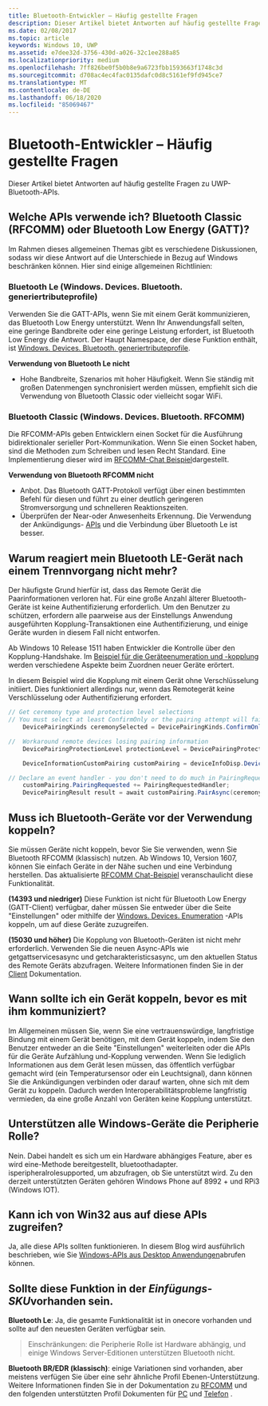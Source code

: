 ```yaml
---
title: Bluetooth-Entwickler – Häufig gestellte Fragen
description: Dieser Artikel bietet Antworten auf häufig gestellte Fragen zu den UWP-Bluetooth-APIs.
ms.date: 02/08/2017
ms.topic: article
keywords: Windows 10, UWP
ms.assetid: e7dee32d-3756-430d-a026-32c1ee288a85
ms.localizationpriority: medium
ms.openlocfilehash: 7ff826be0f5b0b8e9a6723fbb1593663f1748c3d
ms.sourcegitcommit: d708ac4ec4fac0135dafc0d8c5161ef9fd945ce7
ms.translationtype: MT
ms.contentlocale: de-DE
ms.lasthandoff: 06/18/2020
ms.locfileid: "85069467"
---
```

# <a name="bluetooth-developer-faq"></a>Bluetooth-Entwickler – Häufig gestellte Fragen

Dieser Artikel bietet Antworten auf häufig gestellte Fragen zu UWP-Bluetooth-APIs.

## <a name="what-apis-do-i-use-bluetooth-classic-rfcomm-or-bluetooth-low-energy-gatt"></a>Welche APIs verwende ich? Bluetooth Classic (RFCOMM) oder Bluetooth Low Energy (GATT)?
Im Rahmen dieses allgemeinen Themas gibt es verschiedene Diskussionen, sodass wir diese Antwort auf die Unterschiede in Bezug auf Windows beschränken können. Hier sind einige allgemeinen Richtlinien:

### <a name="bluetooth-le-windowsdevicesbluetoothgenericattributeprofile"></a>Bluetooth Le (Windows. Devices. Bluetooth. generiertributeprofile)

Verwenden Sie die GATT-APIs, wenn Sie mit einem Gerät kommunizieren, das Bluetooth Low Energy unterstützt. Wenn Ihr Anwendungsfall selten, eine geringe Bandbreite oder eine geringe Leistung erfordert, ist Bluetooth Low Energy die Antwort. Der Haupt Namespace, der diese Funktion enthält, ist [Windows. Devices. Bluetooth. generiertributeprofile](https://docs.microsoft.com/uwp/api/Windows.Devices.Bluetooth.GenericAttributeProfile). 

**Verwendung von Bluetooth Le nicht**
- Hohe Bandbreite, Szenarios mit hoher Häufigkeit. Wenn Sie ständig mit großen Datenmengen synchronisiert werden müssen, empfiehlt sich die Verwendung von Bluetooth Classic oder vielleicht sogar WiFi. 

### <a name="bluetooth-classic-windowsdevicesbluetoothrfcomm"></a>Bluetooth Classic (Windows. Devices. Bluetooth. RFCOMM)

Die RFCOMM-APIs geben Entwicklern einen Socket für die Ausführung bidirektionaler serieller Port-Kommunikation. Wenn Sie einen Socket haben, sind die Methoden zum Schreiben und lesen Recht Standard. Eine Implementierung dieser wird im [RFCOMM-Chat Beispiel](https://github.com/Microsoft/Windows-universal-samples/tree/dev/Samples/BluetoothRfcommChat)dargestellt. 

**Verwendung von Bluetooth RFCOMM nicht** 
- Anbot. Das Bluetooth GATT-Protokoll verfügt über einen bestimmten Befehl für diesen und führt zu einer deutlich geringeren Stromversorgung und schnelleren Reaktionszeiten. 
- Überprüfen der Near-oder Anwesenheits Erkennung. Die Verwendung der Ankündigungs- [APIs](https://docs.microsoft.com/uwp/api/windows.devices.bluetooth.advertisement) und die Verbindung über Bluetooth Le ist besser. 


## <a name="why-does-my-bluetooth-le-device-stop-responding-after-a-disconnect"></a>Warum reagiert mein Bluetooth LE-Gerät nach einem Trennvorgang nicht mehr?

Der häufigste Grund hierfür ist, dass das Remote Gerät die Paarinformationen verloren hat. Für eine große Anzahl älterer Bluetooth-Geräte ist keine Authentifizierung erforderlich. Um den Benutzer zu schützen, erfordern alle paarweise aus der Einstellungs Anwendung ausgeführten Kopplung-Transaktionen eine Authentifizierung, und einige Geräte wurden in diesem Fall nicht entworfen. 

Ab Windows 10 Release 1511 haben Entwickler die Kontrolle über den Kopplung-Handshake. Im [Beispiel für die Geräteenumeration und -kopplung](https://github.com/Microsoft/Windows-universal-samples/tree/master/Samples/DeviceEnumerationAndPairing) werden verschiedene Aspekte beim Zuordnen neuer Geräte erörtert.

In diesem Beispiel wird die Kopplung mit einem Gerät ohne Verschlüsselung initiiert. Dies funktioniert allerdings nur, wenn das Remotegerät keine Verschlüsselung oder Authentifizierung erfordert.

```csharp
// Get ceremony type and protection level selections
// You must select at least ConfirmOnly or the pairing attempt will fail
    DevicePairingKinds ceremonySelected = DevicePairingKinds.ConfirmOnly;

//  Workaround remote devices losing pairing information
    DevicePairingProtectionLevel protectionLevel = DevicePairingProtectionLevel.None

    DeviceInformationCustomPairing customPairing = deviceInfoDisp.DeviceInformation.Pairing.Custom;

// Declare an event handler - you don't need to do much in PairingRequestedHandler since the ceremony is "None"
    customPairing.PairingRequested += PairingRequestedHandler;
    DevicePairingResult result = await customPairing.PairAsync(ceremonySelected, protectionLevel);
```

## <a name="do-i-have-to-pair-bluetooth-devices-before-using-them"></a>Muss ich Bluetooth-Geräte vor der Verwendung koppeln?

Sie müssen Geräte nicht koppeln, bevor Sie Sie verwenden, wenn Sie Bluetooth RFCOMM (klassisch) nutzen. Ab Windows 10, Version 1607, können Sie einfach Geräte in der Nähe suchen und eine Verbindung herstellen. Das aktualisierte [RFCOMM Chat-Beispiel](https://github.com/Microsoft/Windows-universal-samples/tree/dev/Samples/BluetoothRfcommChat) veranschaulicht diese Funktionalität. 

**(14393 und niedriger)** Diese Funktion ist nicht für Bluetooth Low Energy (GATT-Client) verfügbar, daher müssen Sie entweder über die Seite "Einstellungen" oder mithilfe der [Windows. Devices. Enumeration](https://docs.microsoft.com/uwp/api/windows.devices.enumeration) -APIs koppeln, um auf diese Geräte zuzugreifen.

**(15030 und höher)** Die Kopplung von Bluetooth-Geräten ist nicht mehr erforderlich. Verwenden Sie die neuen Async-APIs wie getgattservicesasync und getcharakteristicsasync, um den aktuellen Status des Remote Geräts abzufragen. Weitere Informationen finden Sie in der [Client](gatt-client.md) Dokumentation. 

## <a name="when-should-i-pair-with-a-device-before-communicating-with-it"></a>Wann sollte ich ein Gerät koppeln, bevor es mit ihm kommuniziert?
Im Allgemeinen müssen Sie, wenn Sie eine vertrauenswürdige, langfristige Bindung mit einem Gerät benötigen, mit dem Gerät koppeln, indem Sie den Benutzer entweder an die Seite "Einstellungen" weiterleiten oder die APIs für die Geräte Aufzählung und-Kopplung verwenden. Wenn Sie lediglich Informationen aus dem Gerät lesen müssen, das öffentlich verfügbar gemacht wird (ein Temperatursensor oder ein Leuchtsignal), dann können Sie die Ankündigungen verbinden oder darauf warten, ohne sich mit dem Gerät zu koppeln. Dadurch werden Interoperabilitätsprobleme langfristig vermieden, da eine große Anzahl von Geräten keine Kopplung unterstützt. 

## <a name="do-all-windows-devices-support-peripheral-role"></a>Unterstützen alle Windows-Geräte die Peripherie Rolle?

Nein. Dabei handelt es sich um ein Hardware abhängiges Feature, aber es wird eine-Methode bereitgestellt, bluetoothadapter. isperipheralrolesupported, um abzufragen, ob Sie unterstützt wird.  Zu den derzeit unterstützten Geräten gehören Windows Phone auf 8992 + und RPi3 (Windows IOT). 

## <a name="can-i-access-these-apis-from-win32"></a>Kann ich von Win32 aus auf diese APIs zugreifen?

Ja, alle diese APIs sollten funktionieren. In diesem Blog wird ausführlich beschrieben, wie Sie [Windows-APIs aus Desktop Anwendungen](https://blogs.windows.com/buildingapps/2017/01/25/calling-windows-10-apis-desktop-application/)abrufen können. 
## <a name="is-this-functionality-supposed-to-exist-on--insert-sku-here-"></a>Sollte diese Funktion in der *Einfügungs-SKU*vorhanden sein.

**Bluetooth Le**: Ja, die gesamte Funktionalität ist in onecore vorhanden und sollte auf den neuesten Geräten verfügbar sein. 
> Einschränkungen: die Peripherie Rolle ist Hardware abhängig, und einige Windows Server-Editionen unterstützen Bluetooth nicht. 

**Bluetooth BR/EDR (klassisch)**: einige Variationen sind vorhanden, aber meistens verfügen Sie über eine sehr ähnliche Profil Ebenen-Unterstützung. Weitere Informationen finden Sie in der Dokumentation zu [RFCOMM](send-or-receive-files-with-rfcomm.md) und den folgenden unterstützten Profil Dokumenten für [PC](https://support.microsoft.com/help/10568/windows-10-supported-bluetooth-profiles) und [Telefon](https://support.microsoft.com/help/10569/windows-10-mobile-supported-bluetooth-profiles) .
